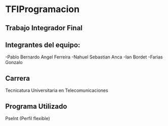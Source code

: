 # TFIProgramacion
## Trabajo Integrador Final

## Integrantes del equipo:
-Pablo Bernardo Angel Ferreira
-Nahuel Sebastian Anca
-Ian Bordet
-Farias Gonzalo

## Carrera
Tecnicatura Universitaria en Telecomunicaciones

## Programa Utilizado
PseInt (Perfil flexible)
